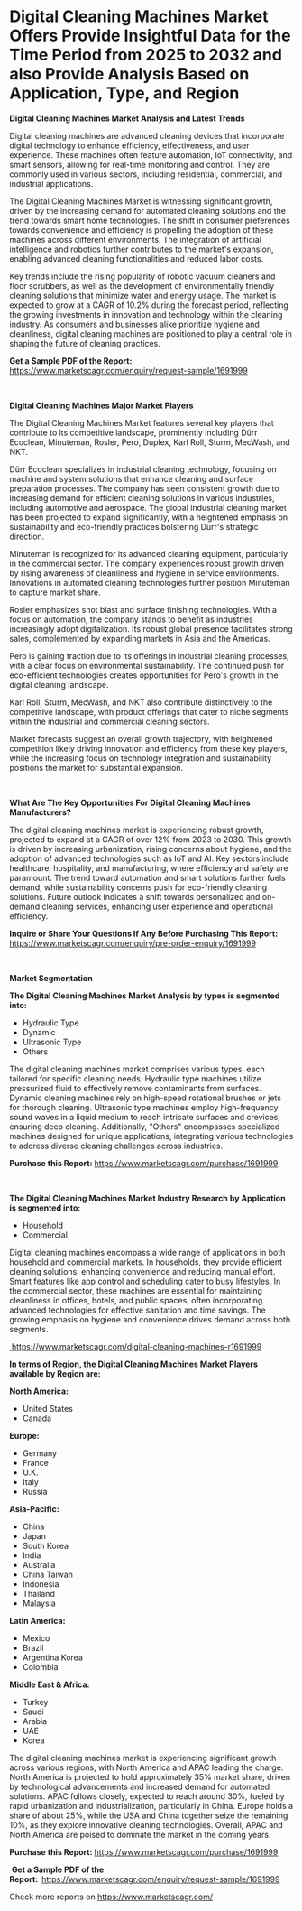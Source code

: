 <p><h1>Digital Cleaning Machines Market Offers Provide Insightful Data for the Time Period from 2025 to 2032 and also Provide Analysis Based on Application, Type, and Region</h1></p><p><strong>Digital Cleaning Machines Market Analysis and Latest Trends</strong></p>
<p><p>Digital cleaning machines are advanced cleaning devices that incorporate digital technology to enhance efficiency, effectiveness, and user experience. These machines often feature automation, IoT connectivity, and smart sensors, allowing for real-time monitoring and control. They are commonly used in various sectors, including residential, commercial, and industrial applications.</p><p>The Digital Cleaning Machines Market is witnessing significant growth, driven by the increasing demand for automated cleaning solutions and the trend towards smart home technologies. The shift in consumer preferences towards convenience and efficiency is propelling the adoption of these machines across different environments. The integration of artificial intelligence and robotics further contributes to the market's expansion, enabling advanced cleaning functionalities and reduced labor costs.</p><p>Key trends include the rising popularity of robotic vacuum cleaners and floor scrubbers, as well as the development of environmentally friendly cleaning solutions that minimize water and energy usage. The market is expected to grow at a CAGR of 10.2% during the forecast period, reflecting the growing investments in innovation and technology within the cleaning industry. As consumers and businesses alike prioritize hygiene and cleanliness, digital cleaning machines are positioned to play a central role in shaping the future of cleaning practices.</p></p>
<p><strong>Get a Sample PDF of the Report:&nbsp;</strong> <a href="https://www.marketscagr.com/enquiry/request-sample/1691999?utm_campaign=1998&utm_medium=2&utm_source=Github&utm_content=ia&utm_term=07012025&utm_id=digital-cleaning-machines">https://www.marketscagr.com/enquiry/request-sample/1691999</a></p>
<p>&nbsp;</p>
<p><strong>Digital Cleaning Machines Major Market Players</strong></p>
<p><p>The Digital Cleaning Machines Market features several key players that contribute to its competitive landscape, prominently including Dürr Ecoclean, Minuteman, Rosler, Pero, Duplex, Karl Roll, Sturm, MecWash, and NKT. </p><p>Dürr Ecoclean specializes in industrial cleaning technology, focusing on machine and system solutions that enhance cleaning and surface preparation processes. The company has seen consistent growth due to increasing demand for efficient cleaning solutions in various industries, including automotive and aerospace. The global industrial cleaning market has been projected to expand significantly, with a heightened emphasis on sustainability and eco-friendly practices bolstering Dürr's strategic direction.</p><p>Minuteman is recognized for its advanced cleaning equipment, particularly in the commercial sector. The company experiences robust growth driven by rising awareness of cleanliness and hygiene in service environments. Innovations in automated cleaning technologies further position Minuteman to capture market share.</p><p>Rosler emphasizes shot blast and surface finishing technologies. With a focus on automation, the company stands to benefit as industries increasingly adopt digitalization. Its robust global presence facilitates strong sales, complemented by expanding markets in Asia and the Americas.</p><p>Pero is gaining traction due to its offerings in industrial cleaning processes, with a clear focus on environmental sustainability. The continued push for eco-efficient technologies creates opportunities for Pero's growth in the digital cleaning landscape.</p><p>Karl Roll, Sturm, MecWash, and NKT also contribute distinctively to the competitive landscape, with product offerings that cater to niche segments within the industrial and commercial cleaning sectors.</p><p>Market forecasts suggest an overall growth trajectory, with heightened competition likely driving innovation and efficiency from these key players, while the increasing focus on technology integration and sustainability positions the market for substantial expansion.</p></p>
<p>&nbsp;</p>
<p><strong>What Are The Key Opportunities For Digital Cleaning Machines Manufacturers?</strong></p>
<p><p>The digital cleaning machines market is experiencing robust growth, projected to expand at a CAGR of over 12% from 2023 to 2030. This growth is driven by increasing urbanization, rising concerns about hygiene, and the adoption of advanced technologies such as IoT and AI. Key sectors include healthcare, hospitality, and manufacturing, where efficiency and safety are paramount. The trend toward automation and smart solutions further fuels demand, while sustainability concerns push for eco-friendly cleaning solutions. Future outlook indicates a shift towards personalized and on-demand cleaning services, enhancing user experience and operational efficiency.</p></p>
<p><strong>Inquire or Share Your Questions If Any Before Purchasing This Report:</strong> <a href="https://www.marketscagr.com/enquiry/pre-order-enquiry/1691999?utm_campaign=1998&utm_medium=2&utm_source=Github&utm_content=ia&utm_term=07012025&utm_id=digital-cleaning-machines">https://www.marketscagr.com/enquiry/pre-order-enquiry/1691999</a></p>
<p>&nbsp;</p>
<p><strong>Market Segmentation</strong></p>
<p><strong>The Digital Cleaning Machines Market Analysis by types is segmented into:</strong></p>
<p><ul><li>Hydraulic Type</li><li>Dynamic</li><li>Ultrasonic Type</li><li>Others</li></ul></p>
<p><p>The digital cleaning machines market comprises various types, each tailored for specific cleaning needs. Hydraulic type machines utilize pressurized fluid to effectively remove contaminants from surfaces. Dynamic cleaning machines rely on high-speed rotational brushes or jets for thorough cleaning. Ultrasonic type machines employ high-frequency sound waves in a liquid medium to reach intricate surfaces and crevices, ensuring deep cleaning. Additionally, "Others" encompasses specialized machines designed for unique applications, integrating various technologies to address diverse cleaning challenges across industries.</p></p>
<p><strong>Purchase this Report:&nbsp;</strong><a href="https://www.marketscagr.com/purchase/1691999?utm_campaign=1998&utm_medium=2&utm_source=Github&utm_content=ia&utm_term=07012025&utm_id=digital-cleaning-machines">https://www.marketscagr.com/purchase/1691999</a></p>
<p>&nbsp;</p>
<p><strong>The Digital Cleaning Machines Market Industry Research by Application is segmented into:</strong></p>
<p><ul><li>Household</li><li>Commercial</li></ul></p>
<p><p>Digital cleaning machines encompass a wide range of applications in both household and commercial markets. In households, they provide efficient cleaning solutions, enhancing convenience and reducing manual effort. Smart features like app control and scheduling cater to busy lifestyles. In the commercial sector, these machines are essential for maintaining cleanliness in offices, hotels, and public spaces, often incorporating advanced technologies for effective sanitation and time savings. The growing emphasis on hygiene and convenience drives demand across both segments.</p></p>
<p><a href="https://www.marketscagr.com/digital-cleaning-machines-r1691999?utm_campaign=1998&utm_medium=2&utm_source=Github&utm_content=ia&utm_term=07012025&utm_id=digital-cleaning-machines">&nbsp;https://www.marketscagr.com/digital-cleaning-machines-r1691999</a></p>
<p><strong>In terms of Region, the Digital Cleaning Machines Market Players available by Region are:</strong></p>
<p>
    <p> <strong> North America: </strong>
        <ul>
            <li>United States</li>
            <li>Canada</li>
        </ul>
        </p> 
    <p> <strong> Europe: </strong>
        <ul>
            <li>Germany</li>
            <li>France</li>
            <li>U.K.</li>
            <li>Italy</li>
            <li>Russia</li>
        </ul>
        </p> 
    <p> <strong> Asia-Pacific: </strong>
        <ul>
            <li>China</li>
            <li>Japan</li>
            <li>South Korea</li>
            <li>India</li>
            <li>Australia</li>
            <li>China Taiwan</li>
            <li>Indonesia</li>
            <li>Thailand</li>
            <li>Malaysia</li>
        </ul>
        </p> 
    <p> <strong> Latin America: </strong>
        <ul>
            <li>Mexico</li>
            <li>Brazil</li>
            <li>Argentina Korea</li>
            <li>Colombia</li>
        </ul>
        </p> 
    <p> <strong> Middle East & Africa: </strong>
        <ul>
            <li>Turkey</li>
            <li>Saudi</li>
            <li>Arabia</li>
            <li>UAE</li>
            <li>Korea</li>
        </ul>
    </p>
    </p>
<p><p>The digital cleaning machines market is experiencing significant growth across various regions, with North America and APAC leading the charge. North America is projected to hold approximately 35% market share, driven by technological advancements and increased demand for automated solutions. APAC follows closely, expected to reach around 30%, fueled by rapid urbanization and industrialization, particularly in China. Europe holds a share of about 25%, while the USA and China together seize the remaining 10%, as they explore innovative cleaning technologies. Overall, APAC and North America are poised to dominate the market in the coming years.</p></p>
<p><strong>Purchase this Report: </strong><a href="https://www.marketscagr.com/purchase/1691999?utm_campaign=1998&utm_medium=2&utm_source=Github&utm_content=ia&utm_term=07012025&utm_id=digital-cleaning-machines">https://www.marketscagr.com/purchase/1691999</a></p>
<p>&nbsp;<strong>Get a Sample PDF of the Report:&nbsp;&nbsp;</strong><a href="https://www.marketscagr.com/enquiry/request-sample/1691999?utm_campaign=1998&utm_medium=2&utm_source=Github&utm_content=ia&utm_term=07012025&utm_id=digital-cleaning-machines">https://www.marketscagr.com/enquiry/request-sample/1691999</a></p>
<p><strong></strong></p>
<p>Check more reports on <a href="https://www.marketscagr.com/?utm_campaign=1998&utm_medium=2&utm_source=Github&utm_content=ia&utm_term=07012025&utm_id=digital-cleaning-machines">https://www.marketscagr.com/</a></p>